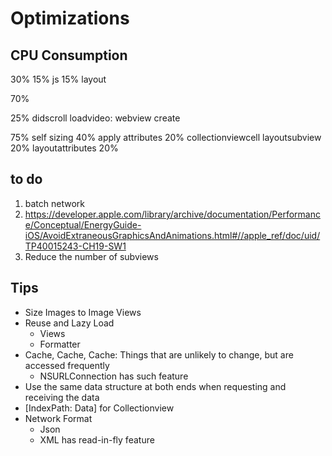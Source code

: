 #  Optimizations
## CPU Consumption

30%
15% js
15% layout

70%

25%
didscroll
loadvideo: webview create

75%
self sizing 40%
apply attributes 20%
collectionviewcell layoutsubview 20%
layoutattributes 20%

## to do
1. batch network
2. https://developer.apple.com/library/archive/documentation/Performance/Conceptual/EnergyGuide-iOS/AvoidExtraneousGraphicsAndAnimations.html#//apple_ref/doc/uid/TP40015243-CH19-SW1
3. Reduce the number of subviews

## Tips
* Size Images to Image Views
* Reuse and Lazy Load
    * Views
    * Formatter
* Cache, Cache, Cache: Things that are unlikely to change, but are accessed frequently
    * NSURLConnection has such feature
* Use the same data structure at both ends when requesting and receiving the data
* [IndexPath: Data] for Collectionview
* Network Format
    * Json
    * XML has read-in-fly feature
